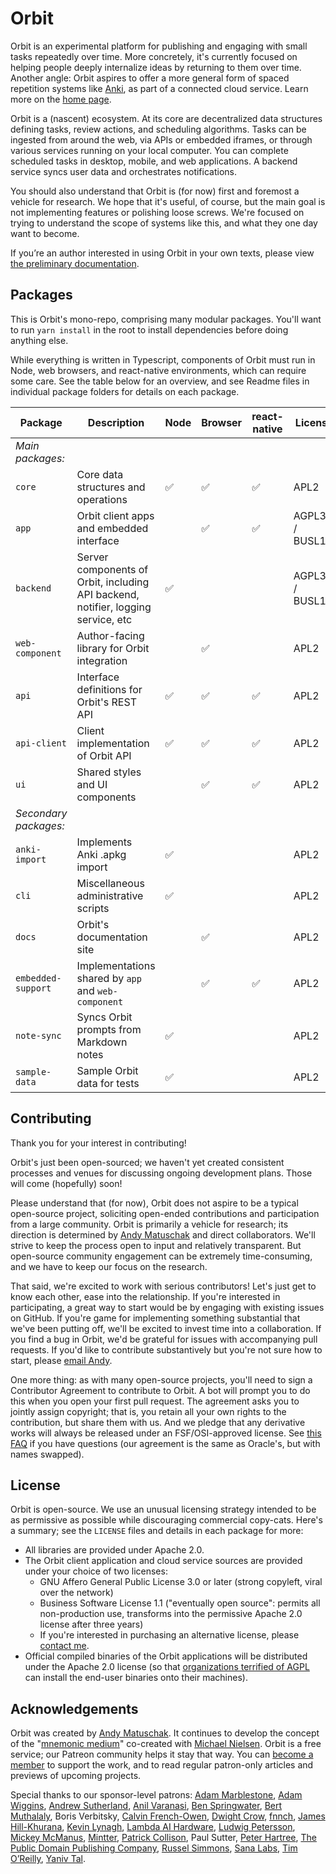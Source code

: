 # Orbit

Orbit is an experimental platform for publishing and engaging with small tasks repeatedly over time. More concretely, it's currently focused on helping people deeply internalize ideas by returning to them over time. Another angle: Orbit aspires to offer a more general form of spaced repetition systems like [Anki](https://apps.ankiweb.net), as part of a connected cloud service. Learn more on the [home page](https://withorbit.com).

Orbit is a (nascent) ecosystem. At its core are decentralized data structures defining tasks, review actions, and scheduling algorithms. Tasks can be ingested from around the web, via APIs or embedded iframes, or through various services running on your local computer. You can complete scheduled tasks in desktop, mobile, and web applications. A backend service syncs user data and orchestrates notifications.

You should also understand that Orbit is (for now) first and foremost a vehicle for research. We hope that it's useful, of course, but the main goal is not implementing features or polishing loose screws. We're focused on trying to understand the scope of systems like this, and what they one day want to become.

If you’re an author interested in using Orbit in your own texts, please view [the preliminary documentation](https://docs.withorbit.com).

## Packages

This is Orbit's mono-repo, comprising many modular packages. You'll want to run `yarn install` in the root to install dependencies before doing anything else.

While everything is written in Typescript, components of Orbit must run in Node, web browsers, and react-native environments, which can require some care. See the table below for an overview, and see Readme files in individual package folders for details on each package.

| Package | Description | Node | Browser | react-native  | License |
| --- | --- | --- | --- | --- | --- |
| _Main packages:_ |
| `core` | Core data structures and operations | ✅ | ✅ | ✅ | APL2 |
| `app` | Orbit client apps and embedded interface | | ✅ | ✅ | AGPL3+ / BUSL1.1 |
| `backend` | Server components of Orbit, including API backend, notifier, logging service, etc | ✅ | | | AGPL3+ / BUSL1.1 |
| `web-component` | Author-facing library for Orbit integration | | ✅ | | APL2 |
| `api` | Interface definitions for Orbit's REST API | ✅ | ✅ | ✅ | APL2 |
| `api-client` | Client implementation of Orbit API | ✅ | ✅ | ✅ | APL2 |
| `ui` | Shared styles and UI components | | ✅ | ✅ | APL2 |
| _Secondary packages:_ |
| `anki-import` | Implements Anki .apkg import | ✅ | | | APL2 |
| `cli` | Miscellaneous administrative scripts | ✅ | | | APL2 |
| `docs` | Orbit's documentation site | | ✅ | | APL2 |
| `embedded-support` | Implementations shared by `app` and `web-component` | | ✅ | ✅ | APL2 |
| `note-sync` | Syncs Orbit prompts from Markdown notes | ✅ | | | APL2 |
| `sample-data` | Sample Orbit data for tests | ✅ | | | APL2 |

## Contributing

Thank you for your interest in contributing!

Orbit's just been open-sourced; we haven't yet created consistent processes and venues for discussing ongoing development plans. Those will come (hopefully) soon!

Please understand that (for now), Orbit does not aspire to be a typical open-source project, soliciting open-ended contributions and participation from a large community. Orbit is primarily a vehicle for research; its direction is determined by [Andy Matuschak](https://andymatuschak.org) and direct collaborators. We'll strive to keep the process open to input and relatively transparent. But open-source community engagement can be extremely time-consuming, and we have to keep our focus on the research.

That said, we're excited to work with serious contributors! Let's just get to know each other, ease into the relationship. If you're interested in participating, a great way to start would be by engaging with existing issues on GitHub. If you're game for implementing something substantial that we've been putting off, we'll be excited to invest time into a collaboration. If you find a bug in Orbit, we'd be grateful for issues with accompanying pull requests. If you'd like to contribute substantively but you're not sure how to start, please [email Andy](andy@andymatuschak.org).

One more thing: as with many open-source projects, you'll need to sign a Contributor Agreement to contribute to Orbit. A bot will prompt you to do this when you open your first pull request. The agreement asks you to jointly assign copyright; that is, you retain all your own rights to the contribution, but share them with us. And we pledge that any derivative works will always be released under an FSF/OSI-approved license. See [this FAQ](https://www.oracle.com/technetwork/oca-faq-405384.pdf) if you have questions (our agreement is the same as Oracle's, but with names swapped).

## License

Orbit is open-source. We use an unusual licensing strategy intended to be as permissive as possible while discouraging commercial copy-cats. Here's a summary; see the `LICENSE` files and details in each package for more:

* All libraries are provided under Apache 2.0.
* The Orbit client application and cloud service sources are provided under your choice of two licenses:
  * GNU Affero General Public License 3.0 or later (strong copyleft, viral over the network)
  * Business Software License 1.1 ("eventually open source": permits all non-production use, transforms into the permissive Apache 2.0 license after three years)
  * If you're interested in purchasing an alternative license, please [contact me](andy@andymatuschak.org).
* Official compiled binaries of the Orbit applications will be distributed under the Apache 2.0 license (so that [organizations terrified of AGPL](https://opensource.google/docs/using/agpl-policy/) can install the end-user binaries onto their machines).

## Acknowledgements

Orbit was created by [Andy Matuschak](https://andymatuschak.org). It continues to develop the concept of the "[mnemonic medium](https://numinous.productions/ttft)" co-created with [Michael Nielsen](https://michaelnielsen.org). Orbit is a free service; our Patreon community helps it stay that way. You can [become a member](https://patreon.com/quantumcountry) to support the work, and to read regular patron-only articles and previews of upcoming projects.

Special thanks to our sponsor-level patrons: [Adam Marblestone](http://www.adammarblestone.org),  [Adam Wiggins](https://twitter.com/hirodusk),  [Andrew Sutherland](https://asuth.com/),  [Anil Varanasi](https://anilv.com), [Ben Springwater](https://twitter.com/benspringwater), [Bert Muthalaly](http://somethingdoneright.net/),  Boris Verbitsky, [Calvin French-Owen](http://calv.info/),  [Dwight Crow](https://www.linkedin.com/in/dwight-crow-73122621),  [fnnch](https://fnnch.com/),  [James Hill-Khurana](https://jameshk.com/), [Kevin Lynagh](https://kevinlynagh.com/), [Lambda AI Hardware](https://lambdalabs.com/),  [Ludwig Petersson](https://twitter.com/ludwig),  [Mickey McManus](http://www.t-1ventures.com/),  [Mintter](http://mintter.com/),  [Patrick Collison](https://patrickcollison.com/), Paul Sutter,  [Peter Hartree](https://peterhartree.co.uk/), [The Public Domain Publishing Company](https://publicdomaincompany.com),  [Russel Simmons](https://github.com/rsimmons/), [Sana Labs](https://www.sanalabs.com/),  [Tim O’Reilly](https://www.oreilly.com/tim/), [Yaniv Tal](https://twitter.com/yanivgraph).
